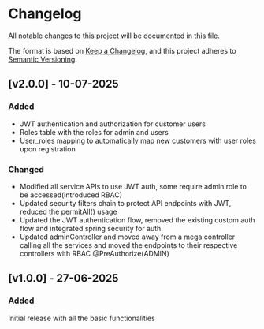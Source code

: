 # Changelog

All notable changes to this project will be documented in this file.

The format is based on [Keep a Changelog](https://keepachangelog.com/en/1.1.0/),
and this project adheres to [Semantic Versioning](https://semver.org/spec/v2.0.0.html).


## [v2.0.0] - 10-07-2025

### Added
- JWT authentication and authorization for customer users
- Roles table with the roles for admin and users
- User_roles mapping to automatically map new customers with user roles upon registration

### Changed
- Modified all service APIs to use JWT auth, some require admin role to be accessed(introduced RBAC)
- Updated security filters chain to protect API endpoints with JWT, reduced the permitAll() usage
- Updated the JWT authentication flow, removed the existing custom auth flow and integrated spring security for auth
- Updated adminController and moved away from a mega controller calling all the services and moved the endpoints to their respective controllers with RBAC @PreAuthorize(ADMIN)

## [v1.0.0] - 27-06-2025

### Added
Initial release with all the basic functionalities
